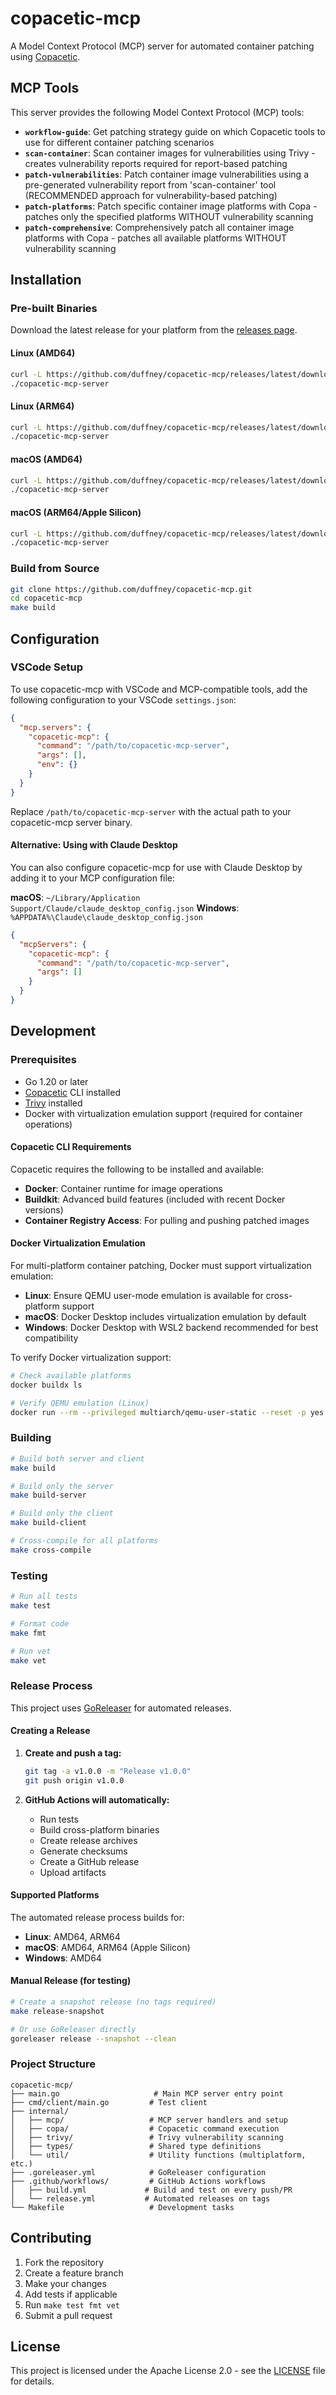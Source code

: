 # copacetic-mcp

A Model Context Protocol (MCP) server for automated container patching using [Copacetic](https://github.com/project-copacetic/copacetic).

## MCP Tools

This server provides the following Model Context Protocol (MCP) tools:

- **`workflow-guide`**: Get patching strategy guide on which Copacetic tools to use for different container patching scenarios
- **`scan-container`**: Scan container images for vulnerabilities using Trivy - creates vulnerability reports required for report-based patching
- **`patch-vulnerabilities`**: Patch container image vulnerabilities using a pre-generated vulnerability report from 'scan-container' tool (RECOMMENDED approach for vulnerability-based patching)
- **`patch-platforms`**: Patch specific container image platforms with Copa - patches only the specified platforms WITHOUT vulnerability scanning
- **`patch-comprehensive`**: Comprehensively patch all container image platforms with Copa - patches all available platforms WITHOUT vulnerability scanning

## Installation

### Pre-built Binaries

Download the latest release for your platform from the [releases page](https://github.com/duffney/copacetic-mcp/releases).

#### Linux (AMD64)

```bash
curl -L https://github.com/duffney/copacetic-mcp/releases/latest/download/copacetic-mcp_linux_amd64.tar.gz | tar xz
./copacetic-mcp-server
```

#### Linux (ARM64)

```bash
curl -L https://github.com/duffney/copacetic-mcp/releases/latest/download/copacetic-mcp_linux_arm64.tar.gz | tar xz
./copacetic-mcp-server
```

#### macOS (AMD64)

```bash
curl -L https://github.com/duffney/copacetic-mcp/releases/latest/download/copacetic-mcp_darwin_amd64.tar.gz | tar xz
./copacetic-mcp-server
```

#### macOS (ARM64/Apple Silicon)

```bash
curl -L https://github.com/duffney/copacetic-mcp/releases/latest/download/copacetic-mcp_darwin_arm64.tar.gz | tar xz
./copacetic-mcp-server
```

### Build from Source

```bash
git clone https://github.com/duffney/copacetic-mcp.git
cd copacetic-mcp
make build
```

## Configuration

### VSCode Setup

To use copacetic-mcp with VSCode and MCP-compatible tools, add the following configuration to your VSCode `settings.json`:

```json
{
  "mcp.servers": {
    "copacetic-mcp": {
      "command": "/path/to/copacetic-mcp-server",
      "args": [],
      "env": {}
    }
  }
}
```

Replace `/path/to/copacetic-mcp-server` with the actual path to your copacetic-mcp server binary.

#### Alternative: Using with Claude Desktop

You can also configure copacetic-mcp for use with Claude Desktop by adding it to your MCP configuration file:

**macOS**: `~/Library/Application Support/Claude/claude_desktop_config.json`
**Windows**: `%APPDATA%\Claude\claude_desktop_config.json`

```json
{
  "mcpServers": {
    "copacetic-mcp": {
      "command": "/path/to/copacetic-mcp-server",
      "args": []
    }
  }
}
```

## Development

### Prerequisites

- Go 1.20 or later
- [Copacetic](https://github.com/project-copacetic/copacetic) CLI installed
- [Trivy](https://github.com/aquasecurity/trivy) installed
- Docker with virtualization emulation support (required for container operations)

#### Copacetic CLI Requirements

Copacetic requires the following to be installed and available:

- **Docker**: Container runtime for image operations
- **Buildkit**: Advanced build features (included with recent Docker versions)
- **Container Registry Access**: For pulling and pushing patched images

#### Docker Virtualization Emulation

For multi-platform container patching, Docker must support virtualization emulation:

- **Linux**: Ensure QEMU user-mode emulation is available for cross-platform support
- **macOS**: Docker Desktop includes virtualization emulation by default
- **Windows**: Docker Desktop with WSL2 backend recommended for best compatibility

To verify Docker virtualization support:

```bash
# Check available platforms
docker buildx ls

# Verify QEMU emulation (Linux)
docker run --rm --privileged multiarch/qemu-user-static --reset -p yes
```

### Building

```bash
# Build both server and client
make build

# Build only the server
make build-server

# Build only the client
make build-client

# Cross-compile for all platforms
make cross-compile
```

### Testing

```bash
# Run all tests
make test

# Format code
make fmt

# Run vet
make vet
```

### Release Process

This project uses [GoReleaser](https://goreleaser.com/) for automated releases.

#### Creating a Release

1. **Create and push a tag:**

   ```bash
   git tag -a v1.0.0 -m "Release v1.0.0"
   git push origin v1.0.0
   ```

2. **GitHub Actions will automatically:**
   - Run tests
   - Build cross-platform binaries
   - Create release archives
   - Generate checksums
   - Create a GitHub release
   - Upload artifacts

#### Supported Platforms

The automated release process builds for:

- **Linux**: AMD64, ARM64
- **macOS**: AMD64, ARM64 (Apple Silicon)
- **Windows**: AMD64

#### Manual Release (for testing)

```bash
# Create a snapshot release (no tags required)
make release-snapshot

# Or use GoReleaser directly
goreleaser release --snapshot --clean
```

### Project Structure

```
copacetic-mcp/
├── main.go                     # Main MCP server entry point
├── cmd/client/main.go         # Test client
├── internal/
│   ├── mcp/                   # MCP server handlers and setup
│   ├── copa/                  # Copacetic command execution
│   ├── trivy/                 # Trivy vulnerability scanning
│   ├── types/                 # Shared type definitions
│   └── util/                  # Utility functions (multiplatform, etc.)
├── .goreleaser.yml            # GoReleaser configuration
├── .github/workflows/         # GitHub Actions workflows
│   ├── build.yml             # Build and test on every push/PR
│   └── release.yml           # Automated releases on tags
└── Makefile                   # Development tasks
```

## Contributing

1. Fork the repository
2. Create a feature branch
3. Make your changes
4. Add tests if applicable
5. Run `make test fmt vet`
6. Submit a pull request

## License

This project is licensed under the Apache License 2.0 - see the [LICENSE](LICENSE) file for details.
